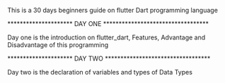 This is a 30 days beginners guide on flutter Dart programming language

*********************   DAY ONE     **********************************

Day one is the introduction on flutter_dart, Features, Advantage and Disadvantage of this programming

*********************   DAY TWO     **********************************

Day two is the declaration of variables and types of Data Types